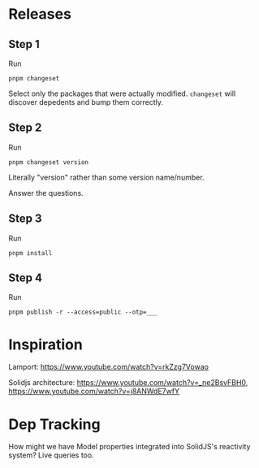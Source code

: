 # Releases

## Step 1

Run
```
pnpm changeset
```

Select only the packages that were actually modified. `changeset` will discover depedents and bump them correctly.

## Step 2

Run
```
pnpm changeset version
```

Literally "version" rather than some version name/number.

Answer the questions.

## Step 3

Run
```
pnpm install
```

## Step 4


Run
```
pnpm publish -r --access=public --otp=___
```

# Inspiration

Lamport: https://www.youtube.com/watch?v=rkZzg7Vowao

Solidjs architecture: https://www.youtube.com/watch?v=_ne2BsvFBH0, https://www.youtube.com/watch?v=j8ANWdE7wfY


# Dep Tracking

How might we have Model properties integrated into SolidJS's reactivity system?
Live queries too.